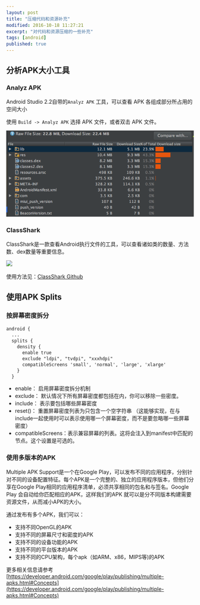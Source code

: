 ```yaml
---
layout: post
title: "压缩代码和资源补充"
modified: 2016-10-18 11:27:21
excerpt: "对代码和资源压缩的一些补充"
tags: [android]
published: true
---
```


## 分析APK大小工具

### Analyz APK
Android Studio 2.2自带的`Analyz APK` 工具，可以查看 APK 各组成部分所占用的空间大小

使用 `Build -> Analyz APK` 选择 APK 文件，或者双击 APK 文件。

<img src="../../images/android/anylyz_apk.png" width="600"/>

### ClassShark 
ClassShark是一款查看Android执行文件的工具，可以查看诸如类的数量、方法数、dex数量等重要信息。
 
 <img src="https://github.com/borisf/classyshark-user-guide/blob/master/images/5%20ClassesDexData.png?raw=true" width="600"/>

使用方法见：[ClassShark Github](https://github.com/google/android-classyshark)


## 使用APK Splits

### 按屏幕密度拆分

```
android {
  ...
  splits {
    density {
      enable true
      exclude "ldpi", "tvdpi", "xxxhdpi"
      compatibleScreens 'small', 'normal', 'large', 'xlarge'
    }
  }
```

- enable： 启用屏幕密度拆分机制
- exclude： 默认情况下所有屏幕密度都包括在内，你可以移除一些密度。
- include： 表示要包括哪些屏幕密度
- reset()： 重置屏幕密度列表为只包含一个空字符串 （这能够实现，在与include一起使用时可以表示使用哪一个屏幕密度，而不是要忽略哪一些屏幕密度）
- compatibleScreens：表示兼容屏幕的列表。这将会注入到manifest中匹配的 节点。这个设置是可选的。

### 使用多版本的APK

Multiple APK Support是一个在Google Play，可以发布不同的应用程序，分别针对不同的设备配置特征。每个APK是一个完整的、独立的应用程序版本，但他们分享在Google Play相同的应用程序清单，必须共享相同的包名和与签名。Google Play 会自动给你匹配相应的APK，这样我们的APK 就可以是分不同版本构建需要资源文件，从而减小APK的大小。

通过发布有多个APK，我们可以：

- 支持不同OpenGL的APK
- 支持不同的屏幕尺寸和密度的APK
- 支持不同的设备功能的APK
- 支持不同的平台版本的APK
- 支持不同的CPU架构，每个apk（如ARM、x86，MIPS等)的APK

更多相关信息请参考[https://developer.android.com/google/play/publishing/multiple-apks.html#Concepts](https://developer.android.com/google/play/publishing/multiple-apks.html#Concepts)
